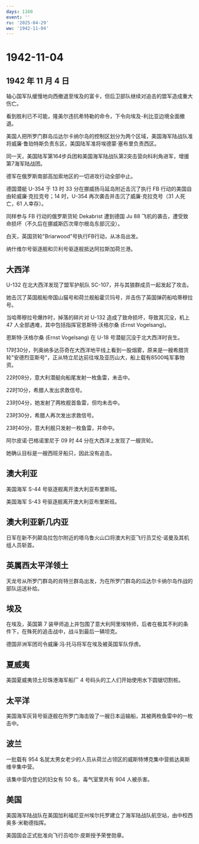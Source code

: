 ```yaml
---
days: 1160
event: ''
ru: '2025-04-29'
ww: '1942-11-04'
---
```


# 1942-11-04

## 1942 年 11 月 4 日

轴心国军队缓慢地向西撤退至埃及的富卡，但后卫部队继续对追击的盟军造成重大伤亡。

看到胜利已不可能，隆美尔违抗希特勒的命令，下令向埃及-利比亚边境全面撤退。

美国人把所罗门群岛瓜达尔卡纳尔岛的控制区划分为两个区域，美国海军陆战队准将威廉·鲁珀特斯负责东区，美国陆军准将埃德蒙·塞布里负责西区。

同一天，美国陆军第164步兵团和美国海军陆战队第2突击营向科利角进军，增援第7海军陆战团。

德军在俄罗斯南部高加索地区的一切进攻行动全部中止。

德国潜艇 U-354 于 13 时 33 分在挪威扬马延岛附近击沉了执行 FB
行动的美国自由轮威廉·克拉克号；14 时，U-354
再次袭击并击沉了威廉·克拉克号（31 人死亡，61 人幸存）。

同样参与 FB 行动的俄罗斯货轮 Dekabrist 遭到德国 Ju 88
飞机的袭击，遭受致命损坏（不久后在挪威斯匹次卑尔根岛东部沉没）。

白天，英国货轮"Briarwood"号执行FB行动，从冰岛出发。

纳什维尔号驱逐舰和贝利号驱逐舰抵达阿拉斯加荷兰港。

## 大西洋

U-132 在北大西洋发现了盟军护航队 SC-107，并与其狼群成员一起发起了攻击。

她击沉了英国舰船帝国山猫号和荷兰舰船霍贝玛号，并击伤了英国弹药船哈蒂穆拉号。

当哈蒂穆拉号爆炸时，掉落的碎片对 U-132 造成了致命损坏，导致其沉没，机上
47 人全部遇难，其中包括指挥官恩斯特·沃格尔桑 (Ernst Vogelsang)。

恩斯特·沃格尔桑 (Ernst Vogelsang) 在 U-18 号潜艇沉没于北大西洋时丧生。

17时30分，列奥纳多达芬奇在大西洋地平线上看到一股烟雾，原来是一艘希腊货轮"安德烈亚斯号"，正从特立尼达前往埃及亚历山大，船上载有8500吨军事物资。

22时08分，意大利潜艇向船尾发射一枚鱼雷，未击中。

22时10分，希腊人发出求救信号。

23时04分，她发射了两枚舰首鱼雷，但均未击中。

23时30分，希腊人再次发出求救信号。

23时40分，意大利舰只发射一枚鱼雷，并命中。

阿尔皮诺·巴格诺里尼于 09 时 44 分在大西洋上发现了一艘货轮。

她确认目标是一艘西班牙船只，因此没有追击。

## 澳大利亚

美国海军 S-44 号驱逐舰离开澳大利亚布里斯班。

美国海军 S-43 号驱逐舰离开澳大利亚布里斯班。

## 澳大利亚新几内亚

日军在新不列颠岛拉包尔附近的塔乌鲁火山口将澳大利亚飞行员艾伦·诺曼及其机组人员斩首。

## 英属西太平洋领土

天龙号从所罗门群岛的肖特兰群岛出发，为在所罗门群岛的瓜达尔卡纳尔岛作战的部队运送补给。

## 埃及

在埃及，英国第 7
装甲师追上并包围了意大利阿里埃特师，后者在极其不利的条件下，在殊死的追击战中，战斗到最后一辆坦克。

德国非洲军团司令威廉·冯·托马将军在埃及被英国军队俘虏。

## 夏威夷

美国夏威夷领土珍珠港海军船厂 4 号码头的工人们开始使用水下圆锯切割桩。

## 太平洋

美国海军灰背号驱逐舰在所罗门海击毁了一艘日本运输船，其被两枚鱼雷中的一枚击中。

## 波兰

一批载有 954
名犹太男女老少的人员从荷兰占领区的威斯特博克集中营抵达奥斯维辛集中营。

该集中营内登记的妇女有 50 名，毒气室里共有 904 人被杀害。

## 美国

美国海军陆战队在美国加利福尼亚州埃尔托罗建立了海军陆战队航空站，由中校西奥多·米勒德指挥。

美国国会正式批准向飞行员哈尔·皮斯授予荣誉勋章。